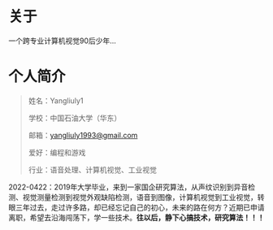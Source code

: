 # 关于

一个跨专业计算机视觉90后少年…

<!--more-->

# 个人简介

> 姓名：Yangliuly1
>
> 学校：中国石油大学（华东）
>
> 邮箱：yangliuly1993@gmail.com
>
> 爱好：编程和游戏
>
> 行业：语音处理、计算机视觉、工业视觉
>

2022-0422：2019年大学毕业，来到一家国企研究算法，从声纹识别到异音检测、视觉测量检测到视觉外观缺陷检测，语音到图像，计算机视觉到工业视觉，转眼三年过去，走过许多路，却已经忘记自己的初心，未来的路在何方？近期已申请离职，希望去沿海闯荡下，学一些技术。**往以后，静下心搞技术，研究算法！！！**




